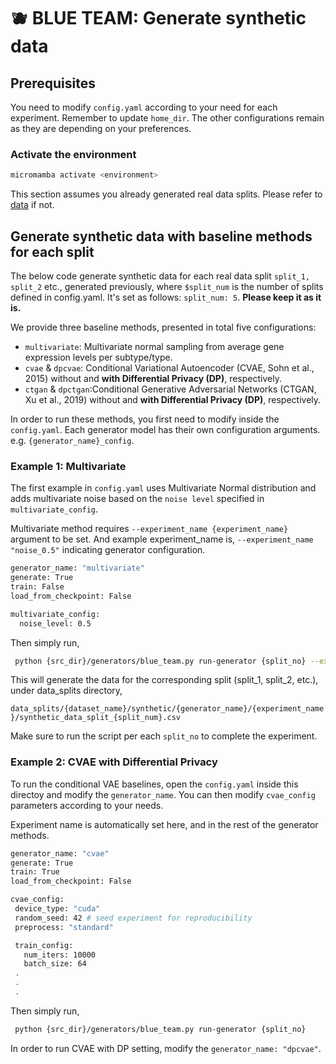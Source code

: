 # :blueberries: BLUE TEAM: Generate synthetic data 

## Prerequisites

You need to modify `config.yaml` according to your need for each experiment. Remember to update `home_dir`. The other configurations remain as they are depending on your preferences. 

### Activate the environment

```bash
micromamba activate <environment>
```

This section assumes you already generated real data splits. Please refer to [data](/experiments/1_data/) if not. 


## Generate synthetic data with baseline methods for each split
The below code generate synthetic data for each real data split `split_1, split_2` etc., generated previously, where `$split_num` is the number of splits defined in config.yaml. It's set as follows: `split_num: 5`. **Please keep it as it is.** 

We provide three baseline methods, presented in total five configurations: 

- `multivariate`: Multivariate normal sampling from average gene expression levels per subtype/type.
- `cvae` & `dpcvae`: Conditional Variational Autoencoder (CVAE, Sohn et al., 2015) without and **with Differential Privacy (DP)**, respectively. 
- `ctgan` & `dpctgan`:Conditional Generative Adversarial Networks (CTGAN, Xu et al., 2019) without and **with Differential Privacy (DP)**, respectively.

In order to run these methods, you first need to modify inside the ``config.yaml``. Each generator model has their own configuration arguments. e.g. ``{generator_name}_config``. 

 ### Example 1: Multivariate

The first example in `config.yaml` uses Multivariate Normal distribution and adds multivariate noise based on the `noise level` specified in ``multivariate_config``.

Multivariate method requires  ``--experiment_name {experiment_name}`` argument to be set. And example experiment_name is, ``--experiment_name "noise_0.5"`` indicating generator configuration.

```bash
generator_name: "multivariate"
generate: True
train: False
load_from_checkpoint: False

multivariate_config:
  noise_level: 0.5


```

Then simply run, 

```bash
 python {src_dir}/generators/blue_team.py run-generator {split_no} --experiment_name {experiment_name}
```

 This will generate the data for the corresponding split (split_1, split_2, etc.), under data_splits directory,

 ``data_splits/{dataset_name}/synthetic/{generator_name}/{experiment_name}/synthetic_data_split_{split_num}.csv``

Make sure to run the script per each  `split_no` to complete the experiment. 



 ### Example 2: CVAE with Differential Privacy

To run the conditional VAE baselines, open the `config.yaml`  inside this directoy and modify the `generator_name`. You can then modify `cvae_config` parameters according to your needs. 

Experiment name is automatically set here, and in the rest of the generator methods. 


 ```bash
generator_name: "cvae"
generate: True
train: True
load_from_checkpoint: False

cvae_config: 
  device_type: "cuda"
  random_seed: 42 # seed experiment for reproducibility
  preprocess: "standard"

  train_config:
    num_iters: 10000
    batch_size: 64
  .
  .
  .
```
Then simply run, 

```bash
 python {src_dir}/generators/blue_team.py run-generator {split_no} 
```


In order to run CVAE with DP setting, modify the `generator_name: "dpcvae"`.
